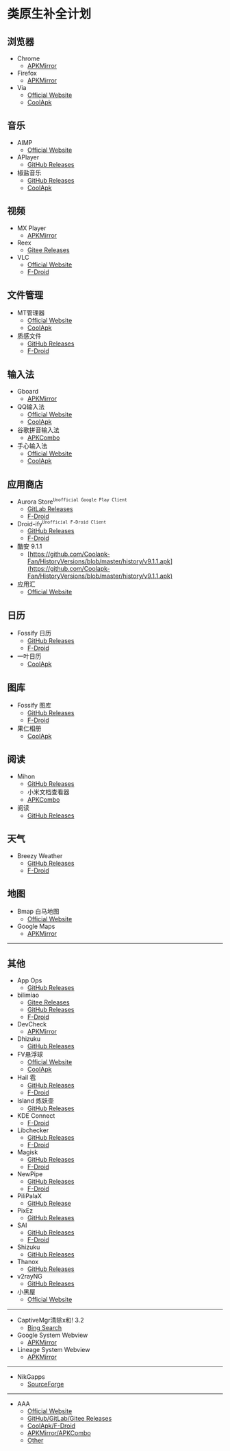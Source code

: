 # 类原生补全计划

## 浏览器
- Chrome
	- [APKMirror](https://www.apkmirror.com/apk/google-inc/chrome/)
- Firefox
	- [APKMirror](https://www.apkmirror.com/apk/mozilla/firefox)
- Via
	- [Official Website](https://viayoo.com)
	- [CoolApk](https://www.coolapk.com/apk/mark.via)

## 音乐
- AIMP
	- [Official Website](https://www.aimp.ru/?do=download&os=android)
- APlayer
	- [GitHub Releases](https://github.com/rRemix/APlayer/releases)
- 椒盐音乐
	- [GitHub Releases](https://github.com/Moriafly/SaltPlayerSource/releases)
	- [CoolApk](https://www.coolapk.com/apk/com.salt.music)

## 视频
- MX Player
	- [APKMirror](https://www.apkmirror.com/apk/amazon-india/mx-player)
- Reex
	- [Gitee Releases](https://gitee.com/lntls/reex/releases)
- VLC
	- [Official Website](https://www.videolan.org/vlc/download-android.html)
	- [F-Droid](https://f-droid.org/packages/org.videolan.vlc/)

## 文件管理
- MT管理器
	- [Official Website](https://mt2.cn/download)
	- [CoolApk](https://www.coolapk.com/apk/bin.mt.plus)
- 质感文件
	- [GitHub Releases](https://github.com/zhanghai/MaterialFiles/releases)
	- [F-Droid](https://f-droid.org/zh_Hans/packages/me.zhanghai.android.files/)

## 输入法
- Gboard
	- [APKMirror](https://www.apkmirror.com/apk/google-inc/gboard)
- QQ输入法
	- [Official Website](https://qq.pinyin.cn)
	- [CoolApk](https://www.coolapk.com/apk/com.tencent.qqpinyin)
- 谷歌拼音输入法
	- [APKCombo](https://apkcombo.app/zh/google-pinyin-input/com.google.android.inputmethod.pinyin)
- 手心输入法
	- [Official Website](https://www.xinshuru.com)
	- [CoolApk](https://www.coolapk.com/apk/com.xinshuru.inputmethod)

## 应用商店
- Aurora Store<sup>`Unofficial Google Play Client`</sup>
	- [GitLab Releases](https://gitlab.com/AuroraOSS/AuroraStore/-/releases)
	- [F-Droid](https://f-droid.org/zh_Hans/packages/com.aurora.store/)
- Droid-ify<sup>`Unofficial F-Droid Client`</sup>
	- [GitHub Releases](https://github.com/Droid-ify/client/releases)
	- [F-Droid](https://f-droid.org/zh_Hans/packages/com.looker.droidify)
- 酷安 9.1.1
	- [https://github.com/Coolapk-Fan/HistoryVersions/blob/master/history/v9.1.1.apk](https://github.com/Coolapk-Fan/HistoryVersions/blob/master/history/v9.1.1.apk)
- 应用汇
	- [Official Website](http://www.appchina.com)

## 日历
- Fossify 日历
	- [GitHub Releases](https://github.com/FossifyOrg/Calendar/releases)
	- [F-Droid](https://f-droid.org/zh_Hans/packages/org.fossify.calendar/)
- 一叶日历
	- [CoolApk](https://www.coolapk.com/apk/me.mapleaf.calendar)
	
## 图库
- Fossify 图库
	- [GitHub Releases](https://github.com/FossifyOrg/Gallery/releases)
	- [F-Droid](https://f-droid.org/zh_Hans/packages/org.fossify.gallery/)
- 果仁相册
	- [CoolApk](https://www.coolapk.com/apk/io.zhuliang.pipphotos)

## 阅读
- Mihon
	- [GitHub Releases](https://github.com/mihonapp/mihon/releases)
	- 小米文档查看器
	- [APKCombo](https://apkcombo.app/zh/%E5%B0%8F%E7%B1%B3%E6%96%87%E6%A1%A3%E6%9F%A5%E7%9C%8B%E5%99%A8-wps%E5%AE%9A%E5%88%B6/cn.wps.moffice_eng.xiaomi.lite)
- 阅读
	- [GitHub Releases](https://github.com/gedoor/legado/releases)

## 天气
- Breezy Weather
	- [GitHub Releases](https://github.com/breezy-weather/breezy-weather/releases)
	- [F-Droid](https://f-droid.org/zh_Hans/packages/org.breezyweather/)

## 地图
- Bmap 白马地图
	- [Official Website](https://bmaps.cn/index.html)
- Google Maps
	- [APKMirror](https://www.apkmirror.com/apk/google-inc/maps)

--------

## 其他
- App Ops
	- [GitHub Releases](https://github.com/RikkaApps/App-Ops-issue-tracker/releases)
- bilimiao
	- [Gitee Releases](https://gitee.com/10miaomiao/bilimiao2/releases)
	- [GitHub Releases](https://github.com/10miaomiao/bilimiao2/releases)
	- [F-Droid](https://f-droid.org/zh_Hans/packages/com.a10miaomiao.bilimiao/)
- DevCheck
	- [APKMirror](https://www.apkmirror.com/apk/flar2/devcheck-system-info)
- Dhizuku
	- [GitHub Releases](https://github.com/iamr0s/Dhizuku/releases)
- FV悬浮球
	- [Official Website](https://www.fooview.com)
	- [CoolApk](https://www.coolapk.com/apk/com.fooview.android.fooview)
- Hail 雹
	- [GitHub Releases](https://github.com/aistra0528/Hail/releases)
	- [F-Droid](https://f-droid.org/zh_Hans/packages/com.aistra.hail/)
- Island 炼妖壶
	- [GitHub Releases](https://github.com/oasisfeng/island/releases)
- KDE Connect
	- [F-Droid](https://f-droid.org/packages/org.kde.kdeconnect_tp/)
- Libchecker
	- [GitHub Releases](https://github.com/LibChecker/LibChecker/releases)
	- [F-Droid](https://f-droid.org/zh_Hans/packages/com.absinthe.libchecker/)
- Magisk
	- [GitHub Releases](https://github.com/topjohnwu/Magisk/releases)
	- [F-Droid](https://f-droid.org/zh_Hans/packages/com.topjohnwu.magisk/)
- NewPipe
	- [GitHub Releases](https://github.com/TeamNewPipe/NewPipe/releases)
	- [F-Droid](https://f-droid.org/zh_Hans/packages/org.schabi.newpipe/)
- PiliPalaX
	- [GitHub Release](https://github.com/orz12/PiliPalaX/releases)
- PixEz
	- [GitHub Releases](https://github.com/Notsfsssf/pixez-flutter/releases)
- SAI
	- [GitHub Releases](https://github.com/Aefyr/SAI/releases)
	- [F-Droid](https://f-droid.org/zh_Hans/packages/com.aefyr.sai.fdroid/)
- Shizuku
	- [GitHub Releases](https://github.com/RikkaApps/Shizuku/releases)
- Thanox
	- [GitHub Releases](https://github.com/Tornaco/Thanox/releases)
- v2rayNG
	- [GitHub Releases](https://github.com/2dust/v2rayNG/releases)
- 小黑屋
	- [Official Website](https://stopapp.https.gs)

--------

- CaptiveMgr清除x和! 3.2
	- [Bing Search](https://cn.bing.com/search?q=captivemgr+3.2)
- Google System Webview
	- [APKMirror](https://www.apkmirror.com/apk/google-inc/android-system-webview/)
- Lineage System Webview
	- [APKMirror](https://www.apkmirror.com/apk/lineageos/android-system-webview-2/)

--------

- NikGapps
	- [SourceForge](https://sourceforge.net/projects/nikgapps/files/Releases)
	
--------

- AAA
	- [Official Website]()
	- [GitHub/GitLab/Gitee Releases]()
	- [CoolApk/F-Droid]()
	- [APKMirror/APKCombo]()
	- [Other]()
